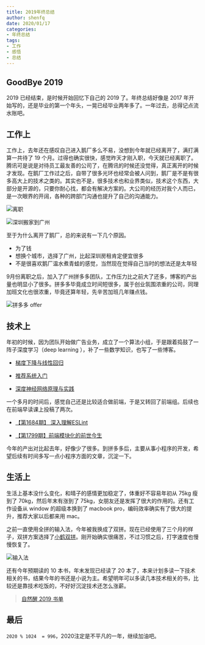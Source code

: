 ```yaml
---
title: 2019年终总结
author: shenfq
date: 2020/01/17
categories:
- 年终总结
tags:
- 工作
- 感悟
- 总结
---
```


## GoodBye 2019

2019 已经结束，是时候开始回忆下自己的 2019 了。年终总结好像是 2017 年开始写的，还是毕业的第一个年头，一晃已经毕业两年多了。一年过去，总得记点流水账吧。



## 工作上

工作上，去年还在感叹自己进入鹅厂多么不易，没想到今年就已经离开了，满打满算一共待了 19 个月。过得也确实很快，感觉昨天才刚入职，今天就已经离职了。腾讯可是说是对待员工最友善的公司了，在腾讯的时候还没觉得，真正离开的时候才发现。在鹅厂工作过之后，自带了很多光环也经常会被人问到，鹅厂是不是有很多高大上的技术之类的。其实也不是，很多技术也和业界类似，技术这个东西，大部分是开源的，只要你耐心找，都会有解决方案的。大公司的经历对我个人而已，是一次眼界的开阔，各种的跨部门沟通也提升了自己的沟通能力。

![离职](https://file.shenfq.com/ezdlm.png)

![深圳搬家到广州](https://file.shenfq.com/ipic/2020-04-16-WeChata64e95f46c842f20de635114fe167823.png)

至于为什么离开了鹅厂，总的来说有一下几个原因。

- 为了钱
- 想换个城市，选择了广州，比起深圳房租肯定便宜很多
- 不是很喜欢鹅厂温水煮青蛙的感觉，当然现在觉得自己当时的想法还是太年轻

9月份离职之后，加入了广州拼多多团队，工作压力比之前大了还多，博客的产出量也明显小了很多。拼多多毕竟成立时间短很多，属于创业氛围浓重的公司，同理加班文化也很浓重，毕竟还算年轻，先辛苦加班几年赚点钱。

![拼多多 offer](https://file.shenfq.com/vluu4.png)

## 技术上

年初的时候，因为团队开始做广告业务，成立了一个算法小组，于是跟着捣鼓了一阵子深度学习（deep learning ），补了一些数学知识，也写了一些博客。

- [梯度下降与线性回归](https://blog.shenfq.com/2019/%E6%A2%AF%E5%BA%A6%E4%B8%8B%E9%99%8D%E4%B8%8E%E7%BA%BF%E6%80%A7%E5%9B%9E%E5%BD%92/)
- [推荐系统入门](https://blog.shenfq.com/2019/%E6%8E%A8%E8%8D%90%E7%B3%BB%E7%BB%9F%E5%85%A5%E9%97%A8/)

- [深度神经网络原理与实践](https://blog.shenfq.com/2019/%E6%B7%B1%E5%BA%A6%E7%A5%9E%E7%BB%8F%E7%BD%91%E7%BB%9C%E5%8E%9F%E7%90%86%E4%B8%8E%E5%AE%9E%E8%B7%B5/)

一个多月的时间后，感觉自己还是比较适合做前端，于是又转回了前端组。后续也在前端早读课上投稿了两次。

- [【第1684期】 深入理解ESLint](https://mp.weixin.qq.com/s/X2gShxrCw0ukZigjE_45kA)

- [【第1799期】前端模块化的前世今生](https://mp.weixin.qq.com/s/88q3P-rRDxVSD7HJxYAigg)

今年的产出对比起去年，好像少了很多。到拼多多后，主要从事小程序的开发，希望后续有时间多写一点小程序方面的文章，沉淀一下。

## 生活上

生活上基本没什么变化，和晴子的感情更加稳定了，体重好不容易年初从 75kg 瘦到了 70kg，然后年末有涨到了 75kg，女朋友还是发挥了很大的作用的。还有工作设备从 window 的超级本换到了 macbook pro，编码效率确实有了很大的提升，推荐大家以后都来用 mac。

之前一直使用全拼的输入法，今年被我换成了双拼。现在已经使用了三个月的样子，双拼方案选择了[小鹤双拼](https://www.flypy.com/)。刚开始确实很痛苦，不过习惯之后，打字速度也慢慢恢复了。

![输入法](https://file.shenfq.com/hh5h5.jpg)

还有今年预期读的 10 本书，年末发现已经读了 20 本了，本来计划多读一下技术相关的书，结果今年的书还是小说为主。希望明年可以多读几本技术相关的书，比较还是靠技术吃饭的，不好好沉淀技术还怎么涨薪。

> [自然醒 2019 书单](https://notes.shenfq.com/book/2019.html)

## 最后

`2020 % 1024  = 996`，2020注定是不平凡的一年，继续加油吧。